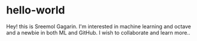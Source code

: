 # hello-world

Hey! this is Sreemol Gagarin. I'm interested in machine learning and octave and a newbie in both ML and GitHub.
I wish to collaborate and learn more..
